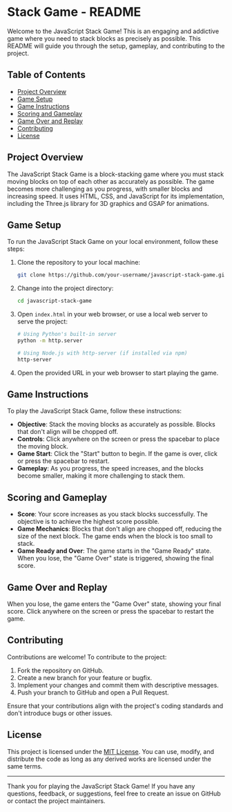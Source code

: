 # Stack Game - README

Welcome to the JavaScript Stack Game! This is an engaging and addictive game where you need to stack blocks as precisely as possible. This README will guide you through the setup, gameplay, and contributing to the project.

## Table of Contents

- [Project Overview](#project-overview)
- [Game Setup](#game-setup)
- [Game Instructions](#game-instructions)
- [Scoring and Gameplay](#scoring-and-gameplay)
- [Game Over and Replay](#game-over-and-replay)
- [Contributing](#contributing)
- [License](#license)

## Project Overview

The JavaScript Stack Game is a block-stacking game where you must stack moving blocks on top of each other as accurately as possible. The game becomes more challenging as you progress, with smaller blocks and increasing speed. It uses HTML, CSS, and JavaScript for its implementation, including the Three.js library for 3D graphics and GSAP for animations.

## Game Setup

To run the JavaScript Stack Game on your local environment, follow these steps:

1. Clone the repository to your local machine:
   ```bash
   git clone https://github.com/your-username/javascript-stack-game.git
   ```

2. Change into the project directory:
   ```bash
   cd javascript-stack-game
   ```

3. Open `index.html` in your web browser, or use a local web server to serve the project:
   ```bash
   # Using Python's built-in server
   python -m http.server
   
   # Using Node.js with http-server (if installed via npm)
   http-server
   ```

4. Open the provided URL in your web browser to start playing the game.

## Game Instructions

To play the JavaScript Stack Game, follow these instructions:

- **Objective**: Stack the moving blocks as accurately as possible. Blocks that don't align will be chopped off.
- **Controls**: Click anywhere on the screen or press the spacebar to place the moving block.
- **Game Start**: Click the "Start" button to begin. If the game is over, click or press the spacebar to restart.
- **Gameplay**: As you progress, the speed increases, and the blocks become smaller, making it more challenging to stack them.

## Scoring and Gameplay

- **Score**: Your score increases as you stack blocks successfully. The objective is to achieve the highest score possible.
- **Game Mechanics**: Blocks that don't align are chopped off, reducing the size of the next block. The game ends when the block is too small to stack.
- **Game Ready and Over**: The game starts in the "Game Ready" state. When you lose, the "Game Over" state is triggered, showing the final score.

## Game Over and Replay

When you lose, the game enters the "Game Over" state, showing your final score. Click anywhere on the screen or press the spacebar to restart the game.

## Contributing

Contributions are welcome! To contribute to the project:

1. Fork the repository on GitHub.
2. Create a new branch for your feature or bugfix.
3. Implement your changes and commit them with descriptive messages.
4. Push your branch to GitHub and open a Pull Request.

Ensure that your contributions align with the project's coding standards and don't introduce bugs or other issues.

## License

This project is licensed under the [MIT License](LICENSE). You can use, modify, and distribute the code as long as any derived works are licensed under the same terms.

---

Thank you for playing the JavaScript Stack Game! If you have any questions, feedback, or suggestions, feel free to create an issue on GitHub or contact the project maintainers.
